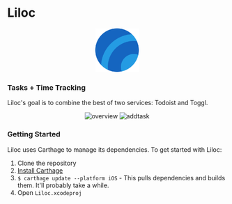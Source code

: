 # Liloc
<p align="center"><img src="README.assets/AppIcon.png" alt="AppIcon" height="100" width="100" /></p>

### Tasks + Time Tracking

Liloc's goal is to combine the best of two services: Todoist and Toggl. 

<p align="center">
<img src="/Users/williamma/Documents/ios/Liloc/README.assets/overview.png" alt="overview" width="33%" />
<img src="/Users/williamma/Documents/ios/Liloc/README.assets/addtask.png" alt="addtask" width="33%" />
</p>


### Getting Started

Liloc uses Carthage to manage its dependencies. To get started with Liloc:

1. Clone the repository
2. [Install Carthage](https://github.com/Carthage/Carthage#installing-carthage)
3. `$ carthage update --platform iOS` - This pulls dependencies and builds them. It'll probably take a while.
4. Open `Liloc.xcodeproj`
